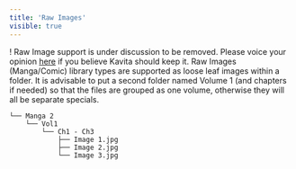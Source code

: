```yaml
---
title: 'Raw Images'
visible: true
---
```


! Raw Image support is under discussion to be removed. Please voice your opinion [here](https://github.com/Kareadita/Kavita/issues/2154) if you believe Kavita should keep it.
Raw Images (Manga/Comic) library types are supported as loose leaf images within a folder. It is advisable to put a second folder named Volume 1 (and chapters if needed) so that the files are grouped as one volume, otherwise they will all be separate specials.
```
└── Manga 2
    └── Vol1
        └── Ch1 - Ch3
            ├── Image 1.jpg
            ├── Image 2.jpg
            └── Image 3.jpg
```